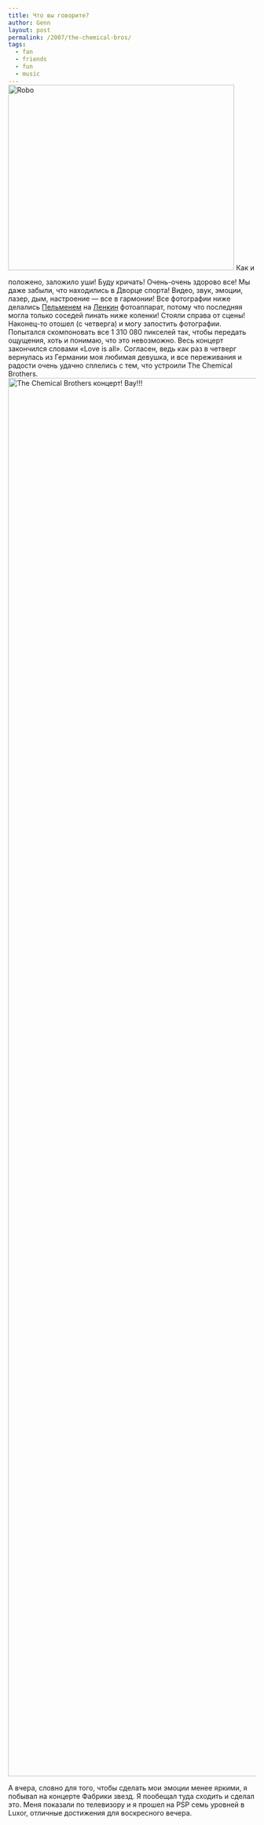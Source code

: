 ```yaml
---
title: Что вы говорите?
author: Genn
layout: post
permalink: /2007/the-chemical-bros/
tags:
  - fan
  - friends
  - fun
  - music
---
```

<img src='http://mega.genn.org/=^_^=/uploads/2007/10/robo.jpg' alt='Robo' width="460" height="378" style="padding-bottom: 15px; margin-top: -15px;" />  
Как и положено, заложило уши! Буду кричать! Очень-очень здорово все! Мы даже забыли, что находились в Дворце спорта! Видео, звук, эмоции, лазер, дым, настроение — все в гармонии! Все фотографии ниже делались <a href="http://idaha.livejournal.com/" target="_blank">Пельменем</a> на <a href="http://deinde.livejournal.com/" target="_blank">Ленкин</a> фотоаппарат, потому что последняя могла только соседей пинать ниже коленки! Стояли справа от сцены! Наконец-то отошел (с четверга) и могу запостить фотографии. Попытался скомпоновать все 1 310 080 пикселей так, чтобы передать ощущения, хоть и понимаю, что это невозможно. Весь концерт закончился словами «Love is all». Согласен, ведь как раз в четверг вернулась из Германии моя любимая девушка, и все переживания и радости очень удачно сплелись с тем, что устроили The Chemical Brothers.  
<!--more-->

  
<img src='http://mega.genn.org/=^_^=/uploads/2007/10/tcbp.jpg' alt='The Chemical Brothers концерт! Вау!!!' widht="460" height="2848" style="padding-bottom: 15px;" />  
А вчера, словно для того, чтобы сделать мои эмоции менее яркими, я побывал на концерте Фабрики звезд. Я пообещал туда сходить и сделал это. Меня показали по телевизору и я прошел на PSP семь уровней в Luxor, отличные достижения для воскресного вечера.